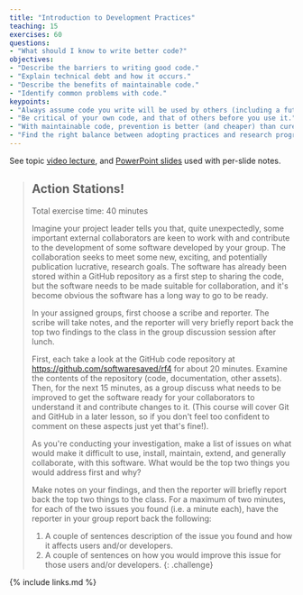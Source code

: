 ```yaml
---
title: "Introduction to Development Practices"
teaching: 15
exercises: 60
questions:
- "What should I know to write better code?"
objectives:
- "Describe the barriers to writing good code."
- "Explain technical debt and how it occurs."
- "Describe the benefits of maintainable code."
- "Identify common problems with code."
keypoints:
- "Always assume code you write will be used by others (including a future version of yourself)."
- "Be critical of your own code, and that of others before you use it."
- "With maintainable code, prevention is better (and cheaper) than cure."
- "Find the right balance between adopting practices and research progress."
---
```


See topic [video lecture](https://youtu.be/gF52o1EA25Q), and [PowerPoint slides](../slides/3.1-Development-Practices.pptx) used with per-slide notes.

> ## Action Stations!
>
> Total exercise time: 40 minutes
> 
> Imagine your project leader tells you that, quite unexpectedly, some important external collaborators are keen to work with and contribute to the development of some software developed by your group. The collaboration seeks to meet some new, exciting, and potentially publication lucrative, research goals. The software has already been stored within a GitHub repository as a first step to sharing the code, but the software needs to be made suitable for collaboration, and it's become obvious the software has a long way to go to be ready.
>
> In your assigned groups, first choose a scribe and reporter. The scribe will take notes, and the reporter will very briefly report back the top two findings to the class in the group discussion session after lunch.
>
> First, each take a look at the GitHub code repository at <https://github.com/softwaresaved/rf4> for about 20 minutes. Examine the contents of the repository (code, documentation, other assets). Then, for the next 15 minutes, as a group discuss what needs to be improved to get the software ready for your collaborators to understand it and contribute changes to it. (This course will cover Git and GitHub in a later lesson, so if you don't feel too confident to comment on these aspects just yet that's fine!).
> 
> As you're conducting your investigation, make a list of issues on what would make it difficult to use, install, maintain, extend, and generally collaborate, with this software. What would be the top two things you would address first and why?
>
> Make notes on your findings, and then the reporter will briefly report back the top two things to the class. For a maximum of two minutes, for each of the two issues you found (i.e. a minute each), have the reporter in your group report back the following:
>
> 1. A couple of sentences description of the issue you found and how it affects users and/or developers.
> 2. A couple of sentences on how you would improve this issue for those users and/or developers.
{: .challenge}

{% include links.md %}

